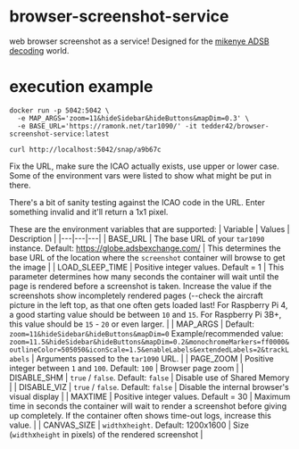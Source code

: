 # browser-screenshot-service
web browser screenshot as a service! Designed for the [mikenye ADSB decoding](https://mikenye.gitbook.io/ads-b/) world.

# execution example

    docker run -p 5042:5042 \
      -e MAP_ARGS='zoom=11&hideSidebar&hideButtons&mapDim=0.3' \
      -e BASE_URL='https://ramonk.net/tar1090/' -it tedder42/browser-screenshot-service:latest

    curl http://localhost:5042/snap/a9b67c

Fix the URL, make sure the ICAO actually exists, use upper or lower case. Some of the environment vars were listed to show what might be put in there.

There's a bit of sanity testing against the ICAO code in the URL. Enter something invalid and it'll return a 1x1 pixel.

These are the environment variables that are supported:
| Variable | Values | Description |
|---|---|---|
| BASE_URL | The base URL of your `tar1090` instance. Default: https://globe.adsbexchange.com/ | This determines the base URL of the location where the `screenshot` container will browse to get the image |
| LOAD_SLEEP_TIME | Positive integer values. Default = 1 | This parameter determines how many seconds the container will wait until the page is rendered before a screenshot is taken. Increase the value if the screenshots show incompletely rendered pages (--check the aircraft picture in the left top, as that one often gets loaded last! For Raspberry Pi 4, a good starting value should be between `10` and `15`. For Raspberry Pi 3B+, this value should be `15` - `20` or even larger. |
| MAP_ARGS |  Default: `zoom=11&hideSidebar&hideButtons&mapDim=0` Example/recommended value: `zoom=11.5&hideSidebar&hideButtons&mapDim=0.2&monochromeMarkers=ff0000&outlineColor=505050&iconScale=1.5&enableLabels&extendedLabels=2&trackLabels` | Arguments passed to the `tar1090` URL. |
| PAGE_ZOOM | Positive integer between `1` and `100`. Default: `100` | Browser page zoom |
| DISABLE_SHM | `true` / `false`. Default: `false` | Disable use of Shared Memory |
| DISABLE_VIZ | `true` / `false`. Default: `false` | Disable the internal browser's visual display |
| MAXTIME | Positive integer values. Default = 30 | Maximum time in seconds the container will wait to render a screenshot before giving up completely. If the container often shows time-out logs, increase this value. |
| CANVAS_SIZE | `width`x`height`. Default: 1200x1600 | Size (`width`x`height` in pixels) of the rendered screenshot |
